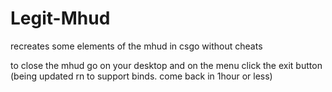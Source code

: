 # Legit-Mhud
recreates some elements of the mhud in csgo without cheats

to close the mhud go on your desktop and on the menu click the exit button
(being updated rn to support binds. come back in 1hour or less)

